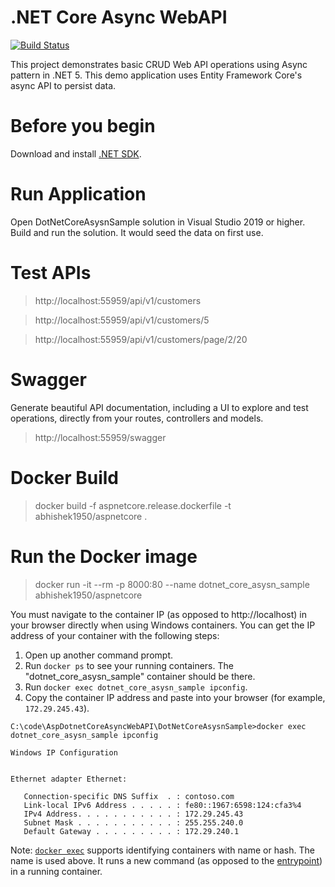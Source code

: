 # .NET Core Async WebAPI
[![Build Status](https://dev.azure.com/abhishekgoenkapublic/github-projects/_apis/build/status/AspDotnetCoreAsyncWebAPI-main-ci?branchName=master)](https://dev.azure.com/abhishekgoenkapublic/github-projects/_build/latest?definitionId=8&branchName=master)


This project demonstrates basic CRUD Web API operations using Async pattern in .NET 5. This demo application uses Entity Framework Core's async API to persist data.

# Before you begin
Download and install [.NET SDK](https://go.microsoft.com/fwlink/?LinkID=660852&clcid=0x409).

# Run Application
Open DotNetCoreAsysnSample solution in Visual Studio 2019 or higher. Build and run the solution. It would seed the data on first use.

# Test APIs
> http://localhost:55959/api/v1/customers

> http://localhost:55959/api/v1/customers/5

> http://localhost:55959/api/v1/customers/page/2/20

# Swagger
Generate beautiful API documentation, including a UI to explore and test operations, directly from your routes, controllers and models.
> http://localhost:55959/swagger

# Docker Build
> docker build -f aspnetcore.release.dockerfile -t abhishek1950/aspnetcore .

# Run the Docker image
> docker run -it --rm -p 8000:80 --name dotnet_core_asysn_sample abhishek1950/aspnetcore


You must navigate to the container IP (as opposed to http://localhost) in your browser directly when using Windows containers. You can get the IP address of your container with the following steps:

1. Open up another command prompt.
1. Run `docker ps` to see your running containers. The "dotnet_core_asysn_sample" container should be there.
1. Run `docker exec dotnet_core_asysn_sample ipconfig`.
1. Copy the container IP address and paste into your browser (for example, `172.29.245.43`).

```console
C:\code\AspDotnetCoreAsyncWebAPI\DotNetCoreAsysnSample>docker exec dotnet_core_asysn_sample ipconfig

Windows IP Configuration


Ethernet adapter Ethernet:

   Connection-specific DNS Suffix  . : contoso.com
   Link-local IPv6 Address . . . . . : fe80::1967:6598:124:cfa3%4
   IPv4 Address. . . . . . . . . . . : 172.29.245.43
   Subnet Mask . . . . . . . . . . . : 255.255.240.0
   Default Gateway . . . . . . . . . : 172.29.240.1
```

Note: [`docker exec`](https://docs.docker.com/engine/reference/commandline/exec/) supports identifying containers with name or hash. The name is used above. It runs a new command (as opposed to the [entrypoint](https://docs.docker.com/engine/reference/builder/#entrypoint)) in a running container.
